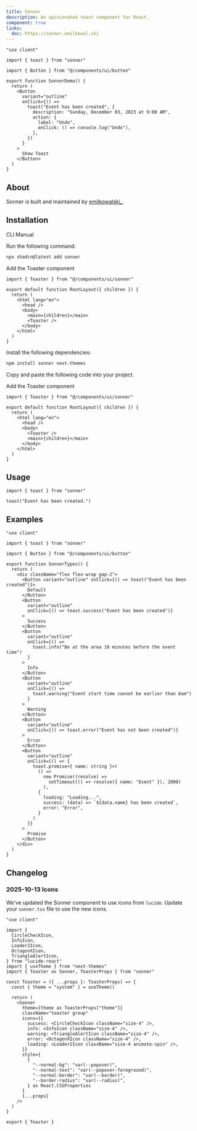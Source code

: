 ```yaml
---
title: Sonner
description: An opinionated toast component for React.
component: true
links:
  doc: https://sonner.emilkowal.ski
---
```


```tsx
"use client"

import { toast } from "sonner"

import { Button } from "@/components/ui/button"

export function SonnerDemo() {
  return (
    <Button
      variant="outline"
      onClick={() =>
        toast("Event has been created", {
          description: "Sunday, December 03, 2023 at 9:00 AM",
          action: {
            label: "Undo",
            onClick: () => console.log("Undo"),
          },
        })
      }
    >
      Show Toast
    </Button>
  )
}

```

## About

Sonner is built and maintained by [emilkowalski\_](https://twitter.com/emilkowalski_).

## Installation

<CodeTabs>

<TabsList>
  <TabsTrigger value="cli">CLI</TabsTrigger>
  <TabsTrigger value="manual">Manual</TabsTrigger>
</TabsList>
<TabsContent value="cli">

<Steps>

<Step>Run the following command:</Step>

```bash
npx shadcn@latest add sonner
```

<Step>Add the Toaster component</Step>

```tsx title="app/layout.tsx" {1,9}
import { Toaster } from "@/components/ui/sonner"

export default function RootLayout({ children }) {
  return (
    <html lang="en">
      <head />
      <body>
        <main>{children}</main>
        <Toaster />
      </body>
    </html>
  )
}
```

</Steps>

</TabsContent>

<TabsContent value="manual">

<Steps>

<Step>Install the following dependencies:</Step>

```bash
npm install sonner next-themes
```

<Step>Copy and paste the following code into your project.</Step>

<ComponentSource name="sonner" title="components/ui/sonner.tsx" />

<Step>Add the Toaster component</Step>

```tsx showLineNumbers title="app/layout.tsx" {1,8}
import { Toaster } from "@/components/ui/sonner"

export default function RootLayout({ children }) {
  return (
    <html lang="en">
      <head />
      <body>
        <Toaster />
        <main>{children}</main>
      </body>
    </html>
  )
}
```

</Steps>

</TabsContent>

</CodeTabs>

## Usage

```tsx
import { toast } from "sonner"
```

```tsx
toast("Event has been created.")
```

## Examples

```tsx
"use client"

import { toast } from "sonner"

import { Button } from "@/components/ui/button"

export function SonnerTypes() {
  return (
    <div className="flex flex-wrap gap-2">
      <Button variant="outline" onClick={() => toast("Event has been created")}>
        Default
      </Button>
      <Button
        variant="outline"
        onClick={() => toast.success("Event has been created")}
      >
        Success
      </Button>
      <Button
        variant="outline"
        onClick={() =>
          toast.info("Be at the area 10 minutes before the event time")
        }
      >
        Info
      </Button>
      <Button
        variant="outline"
        onClick={() =>
          toast.warning("Event start time cannot be earlier than 8am")
        }
      >
        Warning
      </Button>
      <Button
        variant="outline"
        onClick={() => toast.error("Event has not been created")}
      >
        Error
      </Button>
      <Button
        variant="outline"
        onClick={() => {
          toast.promise<{ name: string }>(
            () =>
              new Promise((resolve) =>
                setTimeout(() => resolve({ name: "Event" }), 2000)
              ),
            {
              loading: "Loading...",
              success: (data) => `${data.name} has been created`,
              error: "Error",
            }
          )
        }}
      >
        Promise
      </Button>
    </div>
  )
}

```

## Changelog

### 2025-10-13 Icons

We've updated the Sonner component to use icons from `lucide`. Update your `sonner.tsx` file to use the new icons.

```tsx showLineNumbers title="components/ui/sonner.tsx" {3-9,20-26}
"use client"

import {
  CircleCheckIcon,
  InfoIcon,
  Loader2Icon,
  OctagonXIcon,
  TriangleAlertIcon,
} from "lucide-react"
import { useTheme } from "next-themes"
import { Toaster as Sonner, ToasterProps } from "sonner"

const Toaster = ({ ...props }: ToasterProps) => {
  const { theme = "system" } = useTheme()

  return (
    <Sonner
      theme={theme as ToasterProps["theme"]}
      className="toaster group"
      icons={{
        success: <CircleCheckIcon className="size-4" />,
        info: <InfoIcon className="size-4" />,
        warning: <TriangleAlertIcon className="size-4" />,
        error: <OctagonXIcon className="size-4" />,
        loading: <Loader2Icon className="size-4 animate-spin" />,
      }}
      style={
        {
          "--normal-bg": "var(--popover)",
          "--normal-text": "var(--popover-foreground)",
          "--normal-border": "var(--border)",
          "--border-radius": "var(--radius)",
        } as React.CSSProperties
      }
      {...props}
    />
  )
}

export { Toaster }
```
